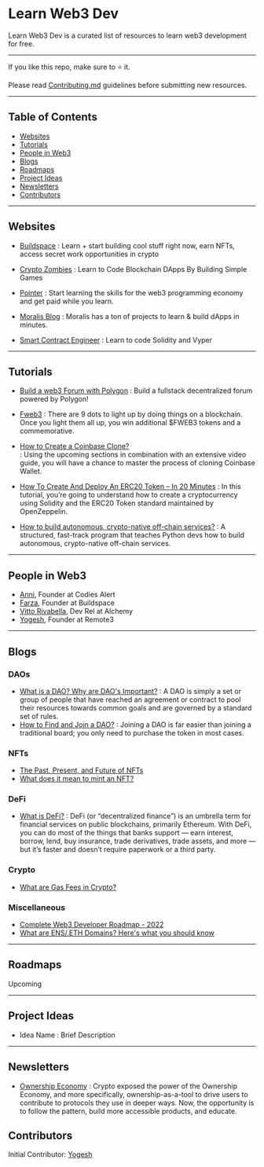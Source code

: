 # Learn Web3 Dev

Learn Web3 Dev is a curated list of resources to learn web3 development for free.

____________________________________________________________________________________________________________________________________________

If you like this repo, make sure to ⭐ it.

Please read [Contributing.md](contributing.md) guidelines before submitting new resources.
____________________________________________________________________________________________________________________________________________

## Table of Contents

* [Websites](#websites)
* [Tutorials](#tutorials)
* [People in Web3](#people-in-web3)
* [Blogs](#blogs)
* [Roadmaps](#roadmaps)
* [Project Ideas](#project-ideas)
* [Newsletters](#newsletters)
* [Contributors](#contributors)

---

## Websites

* [Buildspace](https://buildspace.so/)
 : Learn + start building cool stuff right now, earn NFTs, access secret work opportunities in crypto

* [Crypto Zombies](https://cryptozombies.io/)
 : Learn to Code Blockchain DApps By Building Simple Games

* [Pointer](https://www.pointer.gg/)
 : Start learning the skills for the web3 programming economy and get paid while you learn.

* [Moralis Blog](https://moralis.io/blog/)
 : Moralis has a ton of projects to learn & build dApps in minutes.
 
* [Smart Contract Engineer](https://www.smartcontract.engineer)
 : Learn to code Solidity and Vyper

---

## Tutorials

* [Build a web3 Forum with Polygon](https://www.pointer.gg/tutorials)
 : Build a fullstack decentralized forum powered by Polygon!

* [Fweb3](https://fweb3.xyz/)
 : There are 9 dots to light up by doing things on a blockchain. Once you light them all up, you win additional $FWEB3 tokens and a commemorative.

* [How to Create a Coinbase Clone?](https://moralis.io/cloning-coinbase-wallet-how-to-create-a-coinbase-clone/)\
 : Using the upcoming sections in combination with an extensive video guide, you will have a chance to master the process of cloning Coinbase Wallet.

* [How To Create And Deploy An ERC20 Token – In 20 Minutes](https://vitto.cc/how-to-create-and-deploy-an-erc20-token-in-20-minutes/)
 : In this tutorial, you’re going to understand how to create a cryptocurrency using Solidity and the ERC20 Token standard maintained by OpenZeppelin.

* [How to build autonomous, crypto-native off-chain services?](https://autonolas.medium.com/agent-dev-academy-everything-you-need-to-know-cc54b64d5a08)
 : A structured, fast-track program that teaches Python devs how to build autonomous, crypto-native off-chain services.

---

## People in Web3

* [Anni](https://twitter.com/Anni_Maan), Founder at Codies Alert
* [Farza](https://twitter.com/FarzaTV), Founder at Buildspace
* [Vitto Rivabella](https://twitter.com/VittoStack), Dev Rel at Alchemy
* [Yogesh](https://twitter.com/_justYogesh), Founder at Remote3

---

## Blogs

### DAOs
* [What is a DAO? Why are DAO's Important?](https://remote3.co/blog-post/what-is-a-dao-why-are-daos-important)
 : A DAO is simply a set or group of people that have reached an agreement or contract to pool their resources towards common goals and are governed by a standard set of rules.
* [How to Find and Join a DAO?](https://remote3.co/blog-post/how-to-find-and-join-a-dao)
 : Joining a DAO is far easier than joining a traditional board; you only need to purchase the token in most cases.


### NFTs
* [The Past, Present, and Future of NFTs](https://www.web3.university/article/brief-history-of-nfts)
* [What does it mean to mint an NFT?](https://remote3.co/blog-post/what-does-it-mean-to-mint-an-nft)

### DeFi
* [What is DeFi?](https://www.coinbase.com/learn/crypto-basics/what-is-defi)
 : DeFi (or “decentralized finance”) is an umbrella term for financial services on public blockchains, primarily Ethereum. With DeFi, you can do most of the things that banks support — earn interest, borrow, lend, buy insurance, trade derivatives, trade assets, and more — but it’s faster and doesn’t require paperwork or a third party.

### Crypto
* [What are Gas Fees in Crypto?](https://remote3.co/blog-post/what-are-gas-fees-in-crypto)

### Miscellaneous
* [Complete Web3 Developer Roadmap - 2022](https://remote3.co/blog-post/complete-web3-developer-roadmap-2022)
* [What are ENS/.ETH Domains? Here's what you should know](https://remote3.co/blog-post/what-are-ens-domains-here-is-what-you-should-know)

---

## Roadmaps
Upcoming

---

## Project Ideas 
* Idea Name : Brief Description

---

## Newsletters
* [Ownership Economy](https://ownershipeconomy.substack.com) : Crypto exposed the power of the Ownership Economy, and more specifically, ownership-as-a-tool to drive users to contribute to protocols they use in deeper ways. Now, the opportunity is to follow the pattern, build more accessible products, and educate.



## Contributors
Initial Contributor: [Yogesh](https://twitter.com/_justYogesh)
